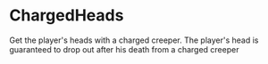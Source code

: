 # ChargedHeads
Get the player's heads with a charged creeper. The player's head is guaranteed to drop out after his death from a charged creeper
